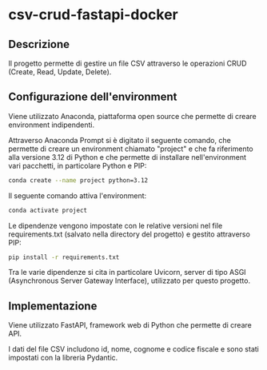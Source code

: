 # csv-crud-fastapi-docker

## Descrizione
Il progetto permette di gestire un file CSV attraverso le operazioni CRUD (Create, Read, Update, Delete).

## Configurazione dell'environment
Viene utilizzato Anaconda, piattaforma open source che permette di creare environment indipendenti.

Attraverso Anaconda Prompt si è digitato il seguente comando, che permette di creare un environment chiamato "project" e che fa riferimento alla versione 3.12 di Python e che permette di installare nell'environment vari pacchetti, in particolare Python e PIP:

```bash
conda create --name project python=3.12
```

Il seguente comando attiva l'environment:

```bash
conda activate project
```

Le dipendenze vengono impostate con le relative versioni nel file requirements.txt (salvato nella directory del progetto) e gestito attraverso PIP:

```bash
pip install -r requirements.txt
```

Tra le varie dipendenze si cita in particolare Uvicorn, server di tipo ASGI (Asynchronous Server Gateway Interface), utilizzato per questo progetto.

## Implementazione
Viene utilizzato FastAPI, framework web di Python che permette di creare API.

I dati del file CSV includono id, nome, cognome e codice fiscale e sono stati impostati con la libreria Pydantic.